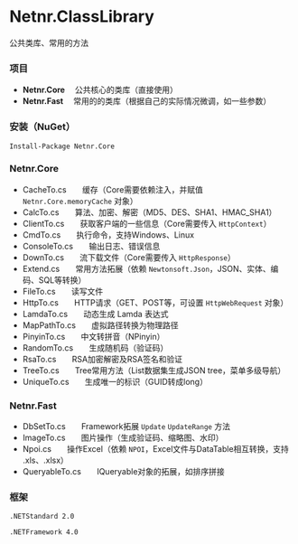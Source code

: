 # Netnr.ClassLibrary
公共类库、常用的方法

### 项目
-  **Netnr.Core** 　公共核心的类库（直接使用）
-  **Netnr.Fast** 　常用的的类库（根据自己的实际情况微调，如一些参数）

### 安装（NuGet）
```
Install-Package Netnr.Core
```

### Netnr.Core
- CacheTo.cs　　缓存（Core需要依赖注入，并赋值 `Netnr.Core.memoryCache` 对象）
- CalcTo.cs　　算法、加密、解密（MD5、DES、SHA1、HMAC_SHA1）
- ClientTo.cs　　获取客户端的一些信息（Core需要传入 `HttpContext`）
- CmdTo.cs　　执行命令，支持Windows、Linux
- ConsoleTo.cs　　输出日志、错误信息
- DownTo.cs　　流下载文件（Core需要传入 `HttpResponse`）
- Extend.cs　　常用方法拓展（依赖 `Newtonsoft.Json`，JSON、实体、编码、SQL等转换）
- FileTo.cs　　读写文件
- HttpTo.cs　　HTTP请求（GET、POST等，可设置 `HttpWebRequest` 对象）
- LamdaTo.cs　　动态生成 Lamda 表达式
- MapPathTo.cs　　虚拟路径转换为物理路径
- PinyinTo.cs　　中文转拼音（NPinyin）
- RandomTo.cs　　生成随机码（验证码）
- RsaTo.cs　　RSA加密解密及RSA签名和验证
- TreeTo.cs　　Tree常用方法（List数据集生成JSON tree，菜单多级导航）
- UniqueTo.cs　　生成唯一的标识（GUID转成long）

### Netnr.Fast
- DbSetTo.cs　　Framework拓展 `Update` `UpdateRange` 方法
- ImageTo.cs　　图片操作（生成验证码、缩略图、水印）
- Npoi.cs　　操作Excel（依赖 `NPOI`，Excel文件与DataTable相互转换，支持 .xls、.xlsx）
- QueryableTo.cs　　IQueryable对象的拓展，如排序拼接


### 框架
`.NETStandard 2.0`

`.NETFramework 4.0`
